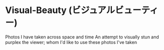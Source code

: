 # Visual-Beauty (ビジュアルビューティー)
Photos I have taken across space and time
An attempt to visually stun and purplex the viewer; whom I'd like to use these photos I've taken 
